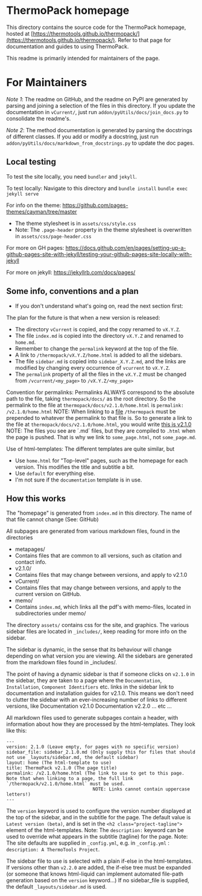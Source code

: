 # ThermoPack homepage

This directory contains the source code for the ThermoPack homepage, hosted at [https://thermotools.github.io/thermopack/](https://thermotools.github.io/thermopack/).
Refer to that page for documentation and guides to using ThermoPack.

This readme is primarily intended for maintainers of the page.

# For Maintainers

*Note 1*: The readme on GitHub, and the readme on PyPI are generated by parsing and joining a selection of the files in this
directory. If you update the documentation in `vCurrent/`, just run `addon/pyUtils/docs/join_docs.py` to consolidate
the readme's.

*Note 2*: The method documentation is generated by parsing the docstrings of different classes. If you add or modify a 
docstring, just run `addon/pyUtils/docs/markdown_from_docstrings.py` to update the doc pages. 

## Local testing

To test the site locally, you need `bundler` and `jekyll`.

To test locally: Navigate to this directory and
    `bundle install`
    `bundle exec jekyll serve`

For info on the theme: https://github.com/pages-themes/cayman/tree/master
* The theme stylesheet is in `assets/css/style.css`
* Note: The `.page-header` property in the theme stylesheet is overwritten in `assets/css/page-header.css`

For more on GH pages: https://docs.github.com/en/pages/setting-up-a-github-pages-site-with-jekyll/testing-your-github-pages-site-locally-with-jekyll

For more on jekyll: https://jekyllrb.com/docs/pages/

## Some info, conventions and a plan 

* If you don't understand what's going on, read the next section first:

The plan for the future is that when a new version is released:
* The directory `vCurrent` is copied, and the copy renamed to `vX.Y.Z`.
* The file `index.md` is copied into the directory `vX.Y.Z` and renamed to `home.md`.
 * Remember to change the `permalink` keyword at the top of the file.
* A link to `/thermopack/vX.Y.Z/home.html` is added to all the sidebars.
* The file `sidebar.md` is copied into `sidebar_X.Y.Z.md`, and the links are modified by changing every occurrence of
    `vcurrent` to `vX.Y.Z`.
* The `permalink` property of all the files in the `vX.Y.Z` must be changed from `/vcurrent/<my_page>` to `/vX.Y.Z/<my_page>`

Convention for permalinks:
    Permalinks ALWAYS correspond to the absolute path to the file, taking `thermopack/docs/` as the root directory.
    So the permalink to the file at `thermopack/docs/v2.1.0/home.html` is `permalink: /v2.1.0/home.html`
    NOTE: When linking to a [file](<my_link_here>) `/thermopack` must be prepended to whatever the permalink to that file
    is. So to generate a link to the file at `thermopack/docs/v2.1.0/home.html`, you would write
        [this is v2.1.0](/thermopack/v2.1.0/home.html)
    NOTE: The files you see are ´.md´ files, but they are compiled to `.html` when the page is pushed. That is why we
    link to `some_page.html`, not `some_page.md`.

Use of html-templates:
The different templates are quite similar, but
* Use `home.html` for "Top-level" pages, such as the homepage for each version. This modifies the title and subtitle a bit.
* Use `default` for everything else.
* I'm not sure if the `documentation` template is in use.

## How this works

The "homepage" is generated from `index.md` in this directory. The name of that file cannot change (See: GitHub)

All subpages are generated from various markdown files, found in the directories
 * metapages/
  * Contains files that are common to all versions, such as citation and contact info.
 * v2.1.0/
  * Contains files that may change between versions, and apply to v2.1.0
 * vCurrent/
  * Contains files that may change between versions, and apply to the current version on GitHub.
 * memo/
  * Contains `index.md`, which links all the pdf's with memo-files, located in subdirectories under memo/

The directory `assets/` contains css for the site, and graphics. The various sidebar files are located in `_includes/`,
keep reading for more info on the sidebar.

The sidebar is dynamic, in the sense that its behaviour will change depending on what version you are viewing.
All the sidebars are generated from the markdown files found in _includes/.

The point of having a dynamic sidebar is that if someone clicks on `v2.1.0` in the sidebar, they are taken to a page
where the `Documentation`, `Installation`, `Component Identifiers` etc. links in the sidebar link to documentation and installation guides for
v2.1.0. This means we don't need to clutter the sidebar with an ever-increasing number of links to different versions, like
    Documentation v2.1.0
    Documentation v2.2.0
    ... etc ...

All markdown files used to generate subpages contain a header, with information about how they are processed by the
html-templates. They look like this:
```
---
version: 2.1.0 (Leave empty, for pages with no specific version)
sidebar_file: sidebar_2.1.0.md (Only supply this for files that should not use _layouts/sidebar.md, the default sidebar)
layout: home (The html-template to use)
title: ThermoPack v2.1.0 (The page title)
permalink: /v2.1.0/home.html (The link to use to get to this page. Note that when linking to a page, the full link `/thermopack/v2.1.0/home.html` must be used.
                                NOTE: Links cannot contain uppercase letters!)
---
```

The `version` keyword is used to configure the version number displayed at the top of the sidebar, and in the subtitle
for the page. The default value is `Latest version (beta)`, and is set in the `<h2 class="project-tagline">` element
of the html-templates.
    Note: The `description:` keyword can be used to override what appears in the subtitle (tagline) for the page.
    Note: The site defaults are supplied in `_config.yml`, e.g. in `_config.yml` : `description: A ThermoTools Project`.

The sidebar file to use is selected with a plain if-else in the html-templates. If versions other than `v2.2.0` are
added, the if-else tree must be expanded (or someone that knows html-liquid can implement automated file-path generation
based on the `version` keyword...)
    If no sidebar_file is supplied, the default `_layouts/sidebar.md` is used.




